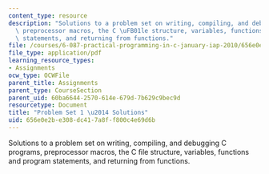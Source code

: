 ```yaml
---
content_type: resource
description: "Solutions to a problem set on writing, compiling, and debugging C programs,\
  \ preprocessor macros, the C \uFB01le structure, variables, functions and program\
  \ statements, and returning from functions."
file: /courses/6-087-practical-programming-in-c-january-iap-2010/656e0e2be308dc417a8ff800c4e69d6b_MIT6_087IAP10_assn01_sol.pdf
file_type: application/pdf
learning_resource_types:
- Assignments
ocw_type: OCWFile
parent_title: Assignments
parent_type: CourseSection
parent_uid: 60ba6644-2570-614e-679d-7b629c9bec9d
resourcetype: Document
title: "Problem Set 1 \u2014 Solutions"
uid: 656e0e2b-e308-dc41-7a8f-f800c4e69d6b
---
```

Solutions to a problem set on writing, compiling, and debugging C programs, preprocessor macros, the C ﬁle structure, variables, functions and program statements, and returning from functions.

